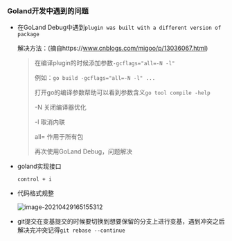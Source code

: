### Goland开发中遇到的问题

- 在GoLand Debug中遇到`plugin was built with a different version of package`

  解决方法：(摘自https://www.cnblogs.com/migoo/p/13036067.html)

  > 在编译plugin的时候添加参数`-gcflags="all=-N -l"`
  >
  > 例如：`go build -gcflags="all=-N -l" ...`
  >
  > 打开go的编译参数帮助可以看到参数含义`go tool compile -help`
  >
  > -N 关闭编译器优化
  >
  > -l 取消内联
  >
  > all= 作用于所有包
  >
  > 再次使用GoLand Debug，问题解决
  
- goland实现接口

  `control + i`
  
- 代码格式规整

  ![image-20210429165155312](https://tva1.sinaimg.cn/large/008i3skNgy1gq0pqqyimvj30p2055dga.jpg)

- git提交在变基提交的时候要切换到想要保留的分支上进行变基，遇到冲突之后解决完冲突记得`git rebase --continue`

